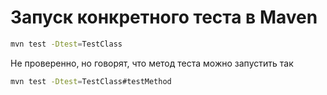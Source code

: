 # Запуск конкретного теста в Maven
```sh
mvn test -Dtest=TestClass
```
Не проверенно, но говорят, что метод теста можно запустить так
```sh
mvn test -Dtest=TestClass#testMethod
```
